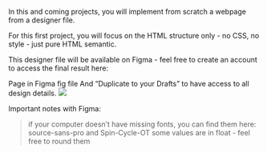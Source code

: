 In this and coming projects, you will implement from scratch a webpage from a designer file.

For this first project, you will focus on the HTML structure only - no CSS, no style - just pure HTML semantic.

This designer file will be available on Figma - feel free to create an account to access the final result here:

Page in Figma
fig file
And “Duplicate to your Drafts” to have access to all design details.
![](../https://github.com/Charite-uwatwembi/alu-web-development/blob/main/figma.png?raw=true)

Important notes with Figma:

 >if your computer doesn’t have missing fonts, you can find them here: source-sans-pro and Spin-Cycle-OT
 >some values are in float - feel free to round them
